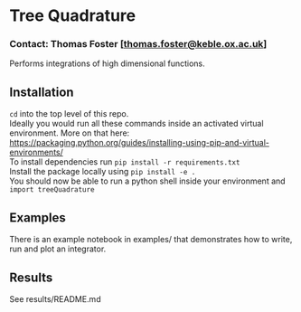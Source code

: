 # Tree Quadrature
### Contact: Thomas Foster [thomas.foster@keble.ox.ac.uk]

Performs integrations of high dimensional functions.

## Installation
```cd``` into the top level of this repo.  
Ideally you would run all these commands inside an activated virtual environment. More on that here: https://packaging.python.org/guides/installing-using-pip-and-virtual-environments/  
To install dependencies run ```pip install -r requirements.txt```  
Install the package locally using ```pip install -e . ```  
You should now be able to run a python shell inside your environment and ```import treeQuadrature```  

## Examples
There is an example notebook in examples/ that demonstrates how to write, run and plot an integrator.

## Results
See results/README.md
